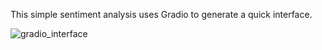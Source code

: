This simple sentiment analysis uses Gradio to generate a quick interface.



![gradio_interface](https://github.com/user-attachments/assets/9ffa35c5-fe7f-453f-a56e-64499c463f70)
